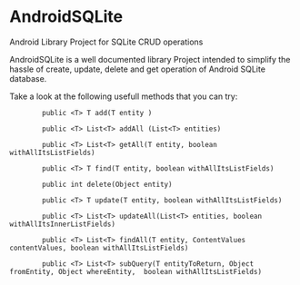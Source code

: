 AndroidSQLite
=============

Android Library Project for SQLite CRUD operations


AndroidSQLite is a well documented library Project intended to simplify the hassle of create, update, delete and 
get operation of Android SQLite database.

Take a look at the following usefull methods that you can try:

			public <T> T add(T entity )
			
			public <T> List<T> addAll (List<T> entities)
			
			public <T> List<T> getAll(T entity, boolean withAllItsListFields)
			
			public <T> T find(T entity, boolean withAllItsListFields)
			
			public int delete(Object entity)
			
			public <T> T update(T entity, boolean withAllItsListFields)
			
			public <T> List<T> updateAll(List<T> entities, boolean withAllItsInnerListFields)
			
			public <T> List<T> findAll(T entity, ContentValues contentValues, boolean withAllItsListFields)	
			
			public <T> List<T> subQuery(T entityToReturn, Object fromEntity, Object whereEntity,  boolean withAllItsListFields)

